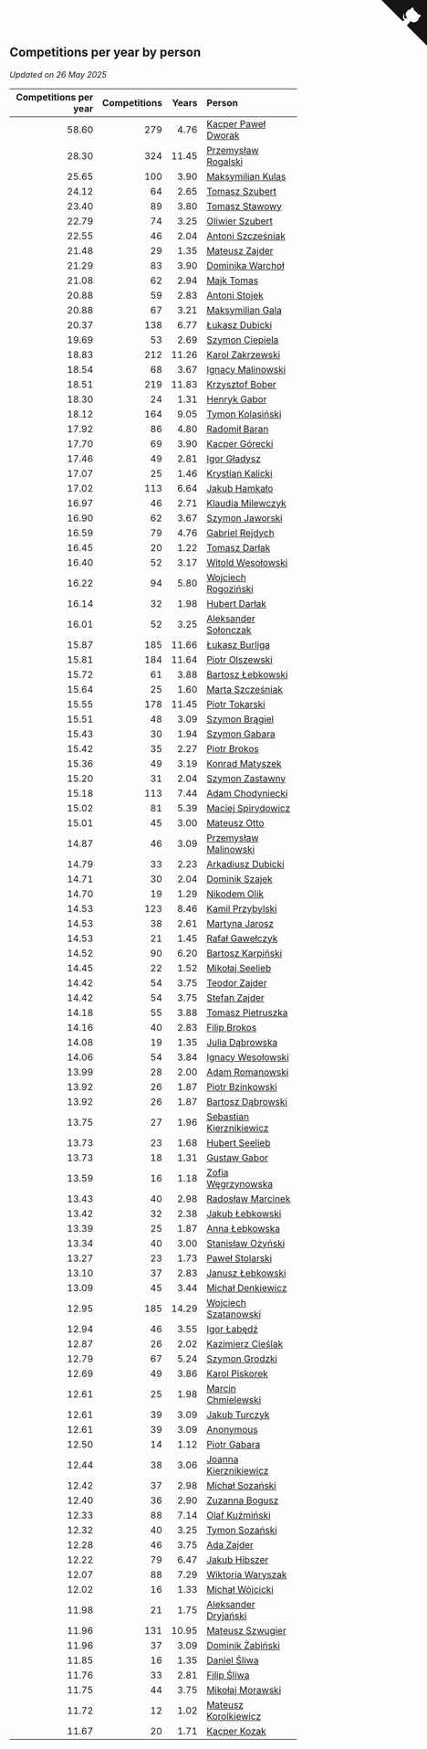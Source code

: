 ## Competitions per year by person

*Updated on 26 May 2025*

| Competitions per year | Competitions | Years | Person |
| ---: | ---: | ---: | :--- |
| 58.60 | 279 | 4.76 | [Kacper Paweł Dworak](https://www.worldcubeassociation.org/persons/2020DWOR01) |
| 28.30 | 324 | 11.45 | [Przemysław Rogalski](https://www.worldcubeassociation.org/persons/2013ROGA02) |
| 25.65 | 100 | 3.90 | [Maksymilian Kulas](https://www.worldcubeassociation.org/persons/2021KULA02) |
| 24.12 | 64 | 2.65 | [Tomasz Szubert](https://www.worldcubeassociation.org/persons/2022SZUB02) |
| 23.40 | 89 | 3.80 | [Tomasz Stawowy](https://www.worldcubeassociation.org/persons/2021STAW01) |
| 22.79 | 74 | 3.25 | [Oliwier Szubert](https://www.worldcubeassociation.org/persons/2022SZUB01) |
| 22.55 | 46 | 2.04 | [Antoni Szcześniak](https://www.worldcubeassociation.org/persons/2023SZCZ04) |
| 21.48 | 29 | 1.35 | [Mateusz Zajder](https://www.worldcubeassociation.org/persons/2024ZAJD01) |
| 21.29 | 83 | 3.90 | [Dominika Warchoł](https://www.worldcubeassociation.org/persons/2021WARC01) |
| 21.08 | 62 | 2.94 | [Majk Tomas](https://www.worldcubeassociation.org/persons/2022TOMA05) |
| 20.88 | 59 | 2.83 | [Antoni Stojek](https://www.worldcubeassociation.org/persons/2022STOJ03) |
| 20.88 | 67 | 3.21 | [Maksymilian Gala](https://www.worldcubeassociation.org/persons/2022GALA01) |
| 20.37 | 138 | 6.77 | [Łukasz Dubicki](https://www.worldcubeassociation.org/persons/2018DUBI01) |
| 19.69 | 53 | 2.69 | [Szymon Ciepiela](https://www.worldcubeassociation.org/persons/2022CIEP01) |
| 18.83 | 212 | 11.26 | [Karol Zakrzewski](https://www.worldcubeassociation.org/persons/2014ZAKR01) |
| 18.54 | 68 | 3.67 | [Ignacy Malinowski](https://www.worldcubeassociation.org/persons/2021MALI02) |
| 18.51 | 219 | 11.83 | [Krzysztof Bober](https://www.worldcubeassociation.org/persons/2013BOBE01) |
| 18.30 | 24 | 1.31 | [Henryk Gabor](https://www.worldcubeassociation.org/persons/2024GABO02) |
| 18.12 | 164 | 9.05 | [Tymon Kolasiński](https://www.worldcubeassociation.org/persons/2016KOLA02) |
| 17.92 | 86 | 4.80 | [Radomił Baran](https://www.worldcubeassociation.org/persons/2020BARA02) |
| 17.70 | 69 | 3.90 | [Kacper Górecki](https://www.worldcubeassociation.org/persons/2021GORE01) |
| 17.46 | 49 | 2.81 | [Igor Gładysz](https://www.worldcubeassociation.org/persons/2022GLAD01) |
| 17.07 | 25 | 1.46 | [Krystian Kalicki](https://www.worldcubeassociation.org/persons/2023KALI10) |
| 17.02 | 113 | 6.64 | [Jakub Hamkało](https://www.worldcubeassociation.org/persons/2018HAMK01) |
| 16.97 | 46 | 2.71 | [Klaudia Milewczyk](https://www.worldcubeassociation.org/persons/2022MILE05) |
| 16.90 | 62 | 3.67 | [Szymon Jaworski](https://www.worldcubeassociation.org/persons/2021JAWO01) |
| 16.59 | 79 | 4.76 | [Gabriel Rejdych](https://www.worldcubeassociation.org/persons/2020REJD01) |
| 16.45 | 20 | 1.22 | [Tomasz Darłak](https://www.worldcubeassociation.org/persons/2024DARL01) |
| 16.40 | 52 | 3.17 | [Witold Wesołowski](https://www.worldcubeassociation.org/persons/2022WESO01) |
| 16.22 | 94 | 5.80 | [Wojciech Rogoziński](https://www.worldcubeassociation.org/persons/2019ROGO04) |
| 16.14 | 32 | 1.98 | [Hubert Darłak](https://www.worldcubeassociation.org/persons/2023DARL03) |
| 16.01 | 52 | 3.25 | [Aleksander Sołonczak](https://www.worldcubeassociation.org/persons/2022SOLO01) |
| 15.87 | 185 | 11.66 | [Łukasz Burliga](https://www.worldcubeassociation.org/persons/2013BURL01) |
| 15.81 | 184 | 11.64 | [Piotr Olszewski](https://www.worldcubeassociation.org/persons/2013OLSZ02) |
| 15.72 | 61 | 3.88 | [Bartosz Łebkowski](https://www.worldcubeassociation.org/persons/2021LEBK01) |
| 15.64 | 25 | 1.60 | [Marta Szcześniak](https://www.worldcubeassociation.org/persons/2023SZCZ07) |
| 15.55 | 178 | 11.45 | [Piotr Tokarski](https://www.worldcubeassociation.org/persons/2013TOKA01) |
| 15.51 | 48 | 3.09 | [Szymon Brągiel](https://www.worldcubeassociation.org/persons/2022BRAG03) |
| 15.43 | 30 | 1.94 | [Szymon Gabara](https://www.worldcubeassociation.org/persons/2023GABA01) |
| 15.42 | 35 | 2.27 | [Piotr Brokos](https://www.worldcubeassociation.org/persons/2023BROK01) |
| 15.36 | 49 | 3.19 | [Konrad Matyszek](https://www.worldcubeassociation.org/persons/2022MATY02) |
| 15.20 | 31 | 2.04 | [Szymon Zastawny](https://www.worldcubeassociation.org/persons/2023ZAST01) |
| 15.18 | 113 | 7.44 | [Adam Chodyniecki](https://www.worldcubeassociation.org/persons/2017CHOD02) |
| 15.02 | 81 | 5.39 | [Maciej Spirydowicz](https://www.worldcubeassociation.org/persons/2020SPIR01) |
| 15.01 | 45 | 3.00 | [Mateusz Otto](https://www.worldcubeassociation.org/persons/2022OTTO01) |
| 14.87 | 46 | 3.09 | [Przemysław Malinowski](https://www.worldcubeassociation.org/persons/2022MALI01) |
| 14.79 | 33 | 2.23 | [Arkadiusz Dubicki](https://www.worldcubeassociation.org/persons/2023DUBI01) |
| 14.71 | 30 | 2.04 | [Dominik Szajek](https://www.worldcubeassociation.org/persons/2023SZAJ01) |
| 14.70 | 19 | 1.29 | [Nikodem Olik](https://www.worldcubeassociation.org/persons/2024OLIK01) |
| 14.53 | 123 | 8.46 | [Kamil Przybylski](https://www.worldcubeassociation.org/persons/2016PRZY01) |
| 14.53 | 38 | 2.61 | [Martyna Jarosz](https://www.worldcubeassociation.org/persons/2022JARO01) |
| 14.53 | 21 | 1.45 | [Rafał Gawełczyk](https://www.worldcubeassociation.org/persons/2023GAWE01) |
| 14.52 | 90 | 6.20 | [Bartosz Karpiński](https://www.worldcubeassociation.org/persons/2019KARP03) |
| 14.45 | 22 | 1.52 | [Mikołaj Seelieb](https://www.worldcubeassociation.org/persons/2023SEEL04) |
| 14.42 | 54 | 3.75 | [Teodor Zajder](https://www.worldcubeassociation.org/persons/2021ZAJD03) |
| 14.42 | 54 | 3.75 | [Stefan Zajder](https://www.worldcubeassociation.org/persons/2021ZAJD02) |
| 14.18 | 55 | 3.88 | [Tomasz Pietruszka](https://www.worldcubeassociation.org/persons/2021PIET01) |
| 14.16 | 40 | 2.83 | [Filip Brokos](https://www.worldcubeassociation.org/persons/2022BROK03) |
| 14.08 | 19 | 1.35 | [Julia Dąbrowska](https://www.worldcubeassociation.org/persons/2024DABR01) |
| 14.06 | 54 | 3.84 | [Ignacy Wesołowski](https://www.worldcubeassociation.org/persons/2021WESO01) |
| 13.99 | 28 | 2.00 | [Adam Romanowski](https://www.worldcubeassociation.org/persons/2023ROMA10) |
| 13.92 | 26 | 1.87 | [Piotr Bzinkowski](https://www.worldcubeassociation.org/persons/2023BZIN01) |
| 13.92 | 26 | 1.87 | [Bartosz Dąbrowski](https://www.worldcubeassociation.org/persons/2023DABR07) |
| 13.75 | 27 | 1.96 | [Sebastian Kierznikiewicz](https://www.worldcubeassociation.org/persons/2023KIER02) |
| 13.73 | 23 | 1.68 | [Hubert Seelieb](https://www.worldcubeassociation.org/persons/2023SEEL02) |
| 13.73 | 18 | 1.31 | [Gustaw Gabor](https://www.worldcubeassociation.org/persons/2024GABO01) |
| 13.59 | 16 | 1.18 | [Zofia Węgrzynowska](https://www.worldcubeassociation.org/persons/2024WEGR01) |
| 13.43 | 40 | 2.98 | [Radosław Marcinek](https://www.worldcubeassociation.org/persons/2022MARC05) |
| 13.42 | 32 | 2.38 | [Jakub Łebkowski](https://www.worldcubeassociation.org/persons/2023LEBK01) |
| 13.39 | 25 | 1.87 | [Anna Łebkowska](https://www.worldcubeassociation.org/persons/2023LEBK04) |
| 13.34 | 40 | 3.00 | [Stanisław Ożyński](https://www.worldcubeassociation.org/persons/2022OZYN01) |
| 13.27 | 23 | 1.73 | [Paweł Stolarski](https://www.worldcubeassociation.org/persons/2023STOL04) |
| 13.10 | 37 | 2.83 | [Janusz Łebkowski](https://www.worldcubeassociation.org/persons/2022LEBK01) |
| 13.09 | 45 | 3.44 | [Michał Denkiewicz](https://www.worldcubeassociation.org/persons/2021DENK01) |
| 12.95 | 185 | 14.29 | [Wojciech Szatanowski](https://www.worldcubeassociation.org/persons/2011SZAT01) |
| 12.94 | 46 | 3.55 | [Igor Łabędź](https://www.worldcubeassociation.org/persons/2021LABE01) |
| 12.87 | 26 | 2.02 | [Kazimierz Cieślak](https://www.worldcubeassociation.org/persons/2023CIES01) |
| 12.79 | 67 | 5.24 | [Szymon Grodzki](https://www.worldcubeassociation.org/persons/2020GROD01) |
| 12.69 | 49 | 3.86 | [Karol Piskorek](https://www.worldcubeassociation.org/persons/2021PISK01) |
| 12.61 | 25 | 1.98 | [Marcin Chmielewski](https://www.worldcubeassociation.org/persons/2023CHMI01) |
| 12.61 | 39 | 3.09 | [Jakub Turczyk](https://www.worldcubeassociation.org/persons/2022TURC02) |
| 12.61 | 39 | 3.09 | [Anonymous](https://www.worldcubeassociation.org/persons/2022ANON03) |
| 12.50 | 14 | 1.12 | [Piotr Gabara](https://www.worldcubeassociation.org/persons/2024GABA02) |
| 12.44 | 38 | 3.06 | [Joanna Kierznikiewicz](https://www.worldcubeassociation.org/persons/2022KIER01) |
| 12.42 | 37 | 2.98 | [Michał Sozański](https://www.worldcubeassociation.org/persons/2022SOZA02) |
| 12.40 | 36 | 2.90 | [Zuzanna Bogusz](https://www.worldcubeassociation.org/persons/2022BOGU01) |
| 12.33 | 88 | 7.14 | [Olaf Kuźmiński](https://www.worldcubeassociation.org/persons/2018KUZM02) |
| 12.32 | 40 | 3.25 | [Tymon Sozański](https://www.worldcubeassociation.org/persons/2022SOZA01) |
| 12.28 | 46 | 3.75 | [Ada Zajder](https://www.worldcubeassociation.org/persons/2021ZAJD01) |
| 12.22 | 79 | 6.47 | [Jakub Hibszer](https://www.worldcubeassociation.org/persons/2018HIBS01) |
| 12.07 | 88 | 7.29 | [Wiktoria Waryszak](https://www.worldcubeassociation.org/persons/2018WARY01) |
| 12.02 | 16 | 1.33 | [Michał Wójcicki](https://www.worldcubeassociation.org/persons/2024WOJC01) |
| 11.98 | 21 | 1.75 | [Aleksander Dryjański](https://www.worldcubeassociation.org/persons/2023DRYJ01) |
| 11.96 | 131 | 10.95 | [Mateusz Szwugier](https://www.worldcubeassociation.org/persons/2014SZWU01) |
| 11.96 | 37 | 3.09 | [Dominik Żabiński](https://www.worldcubeassociation.org/persons/2022ZABI01) |
| 11.85 | 16 | 1.35 | [Daniel Śliwa](https://www.worldcubeassociation.org/persons/2024SLIW01) |
| 11.76 | 33 | 2.81 | [Filip Śliwa](https://www.worldcubeassociation.org/persons/2022SLIW01) |
| 11.75 | 44 | 3.75 | [Mikołaj Morawski](https://www.worldcubeassociation.org/persons/2021MORA01) |
| 11.72 | 12 | 1.02 | [Mateusz Korolkiewicz](https://www.worldcubeassociation.org/persons/2024KORO03) |
| 11.67 | 20 | 1.71 | [Kacper Kozak](https://www.worldcubeassociation.org/persons/2023KOZA05) |


<a href="https://github.com/maxidragon/wca_statistics_pl" class="github-corner" aria-label="View source on Github"><svg width="80" height="80" viewBox="0 0 250 250" style="fill:#151513; color:#fff; position: absolute; top: 0; border: 0; right: 0;" aria-hidden="true"><path d="M0,0 L115,115 L130,115 L142,142 L250,250 L250,0 Z"></path><path d="M128.3,109.0 C113.8,99.7 119.0,89.6 119.0,89.6 C122.0,82.7 120.5,78.6 120.5,78.6 C119.2,72.0 123.4,76.3 123.4,76.3 C127.3,80.9 125.5,87.3 125.5,87.3 C122.9,97.6 130.6,101.9 134.4,103.2" fill="currentColor" style="transform-origin: 130px 106px;" class="octo-arm"></path><path d="M115.0,115.0 C114.9,115.1 118.7,116.5 119.8,115.4 L133.7,101.6 C136.9,99.2 139.9,98.4 142.2,98.6 C133.8,88.0 127.5,74.4 143.8,58.0 C148.5,53.4 154.0,51.2 159.7,51.0 C160.3,49.4 163.2,43.6 171.4,40.1 C171.4,40.1 176.1,42.5 178.8,56.2 C183.1,58.6 187.2,61.8 190.9,65.4 C194.5,69.0 197.7,73.2 200.1,77.6 C213.8,80.2 216.3,84.9 216.3,84.9 C212.7,93.1 206.9,96.0 205.4,96.6 C205.1,102.4 203.0,107.8 198.3,112.5 C181.9,128.9 168.3,122.5 157.7,114.1 C157.9,116.9 156.7,120.9 152.7,124.9 L141.0,136.5 C139.8,137.7 141.6,141.9 141.8,141.8 Z" fill="currentColor" class="octo-body"></path></svg></a><style>.github-corner:hover .octo-arm{animation:octocat-wave 560ms ease-in-out}@keyframes octocat-wave{0%,100%{transform:rotate(0)}20%,60%{transform:rotate(-25deg)}40%,80%{transform:rotate(10deg)}}@media (max-width:500px){.github-corner:hover .octo-arm{animation:none}.github-corner .octo-arm{animation:octocat-wave 560ms ease-in-out}}</style>
